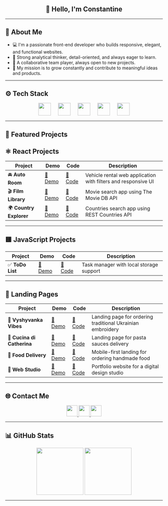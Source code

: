 <h2 align="center">👋 Hello, I'm Constantine</h2>

---

## 🧠 About Me

- 💻 I'm a passionate front-end developer who builds responsive, elegant, and functional websites.
- 🧠 Strong analytical thinker, detail-oriented, and always eager to learn.
- 🤝 A collaborative team player, always open to new projects.
- 🚀 My mission is to grow constantly and contribute to meaningful ideas and products.

---

## ⚙️ Tech Stack

<div align="center">
  <img src="https://cdn.jsdelivr.net/gh/devicons/devicon/icons/react/react-original.svg" height="40" />
  <img width="15" />
  <img src="https://cdn.jsdelivr.net/gh/devicons/devicon/icons/typescript/typescript-original.svg" height="40" />
  <img width="15" />
  <img src="https://cdn.jsdelivr.net/gh/devicons/devicon/icons/javascript/javascript-original.svg" height="40" />
  <img width="15" />
  <img src="https://cdn.jsdelivr.net/gh/devicons/devicon/icons/html5/html5-original.svg" height="40" />
  <img width="15" />
  <img src="https://cdn.jsdelivr.net/gh/devicons/devicon/icons/css3/css3-original.svg" height="40" />
</div>

---

## 🌟 Featured Projects

## ⚛️ React Projects

| Project                 | Demo                                                         | Code                                                               | Description                                                   |
| ----------------------- | ------------------------------------------------------------ | ------------------------------------------------------------------ | ------------------------------------------------------------- |
| 🚘 **Auto Room**        | [🔗 Demo](https://auto-room-pied.vercel.app/)                | [🔗 Code](https://github.com/ConstantineKobushka/auto-room)        | Vehicle rental web application with filters and responsive UI |
| 🎬 **Film Library**     | [🔗 Demo](https://goit-react-hw-05-two-omega-84.vercel.app/) | [🔗 Code](https://github.com/ConstantineKobushka/film-library)     | Movie search app using The Movie DB API                       |
| 🌍 **Country Explorer** | [🔗 Demo](https://country-explorer-ochre-three.vercel.app/)  | [🔗 Code](https://github.com/ConstantineKobushka/country-explorer) | Countries search app using REST Countries API                 |

---

## 🟨 JavaScript Projects

| Project          | Demo                                                           | Code                                                           | Description                             |
| ---------------- | -------------------------------------------------------------- | -------------------------------------------------------------- | --------------------------------------- |
| ✅ **ToDo List** | [🔗 Demo](https://constantinekobushka.github.io/todo-list-js/) | [🔗 Code](https://github.com/ConstantineKobushka/todo-list-js) | Task manager with local storage support |

---

## 🎨 Landing Pages

| Project                    | Demo                                                                  | Code                                                                  | Description                                                |
| -------------------------- | --------------------------------------------------------------------- | --------------------------------------------------------------------- | ---------------------------------------------------------- |
| 🧵 **Vyshyvanka Vibes**    | [🔗 Demo](https://constantinekobushka.github.io/vyshyvanka-vibes/)    | [🔗 Code](https://github.com/ConstantineKobushka/vyshyvanka-vibes)    | Landing page for ordering traditional Ukrainian embroidery |
| 🍝 **Cucina di Catherina** | [🔗 Demo](https://constantinekobushka.github.io/cucina-di-catherina/) | [🔗 Code](https://github.com/ConstantineKobushka/cucina-di-catherina) | Landing page for pasta sauces delivery                     |
| 🛒 **Food Delivery**       | [🔗 Demo](https://constantinekobushka.github.io/food-delivery/)       | [🔗 Code](https://github.com/ConstantineKobushka/food-delivery)       | Mobile-first landing for ordering handmade food            |
| 💼 **Web Studio**          | [🔗 Demo](https://constantinekobushka.github.io/web-studio/)          | [🔗 Code](https://github.com/ConstantineKobushka/web-studio)          | Portfolio website for a digital design studio              |

---

## 🌐 Contact Me

<div align="center">
  <a href="https://t.me/constantine_kobushka" target="blank">
    <img src="https://img.shields.io/badge/Telegram-2CA5E0?style=for-the-badge&logo=telegram&logoColor=white" height="35" />
  </a>
  <a href="https://www.linkedin.com/in/constantine-kobushka" target="blank">
    <img src="https://img.shields.io/badge/LinkedIn-0077B5?style=for-the-badge&logo=linkedin&logoColor=white" height="35" />
  </a>
  <a href="mailto:kobushkaconstantine@gmail.com" target="blank">
    <img src="https://img.shields.io/badge/Gmail-D14836?style=for-the-badge&logo=gmail&logoColor=white" height="35" />
  </a>
</div>

---

## 📊 GitHub Stats

<div align="center">
  <img src="https://github-readme-stats.vercel.app/api?username=ConstantineKobushka&show_icons=true&count_private=true&hide_border=false&theme=default" style="height: 150px;" />
  <img src="https://github-readme-stats.vercel.app/api/top-langs/?username=ConstantineKobushka&layout=compact&hide_border=false&theme=default" style="height: 150px;" />
</div>

---

<!-- ## 👁️ Profile Views

<div align="center">
  <img src="https://visitor-badge.laobi.icu/badge?page_id=ConstantineKobushka&left_color=gray&right_color=blue" alt="Visitor badge" />
</div> -->
